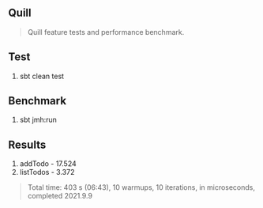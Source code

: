Quill
-----
>Quill feature tests and performance benchmark.

Test
----
1. sbt clean test

Benchmark
---------
1. sbt jmh:run

Results
-------
1. addTodo - 17.524
2. listTodos - 3.372
>Total time: 403 s (06:43), 10 warmups, 10 iterations, in microseconds, completed 2021.9.9
